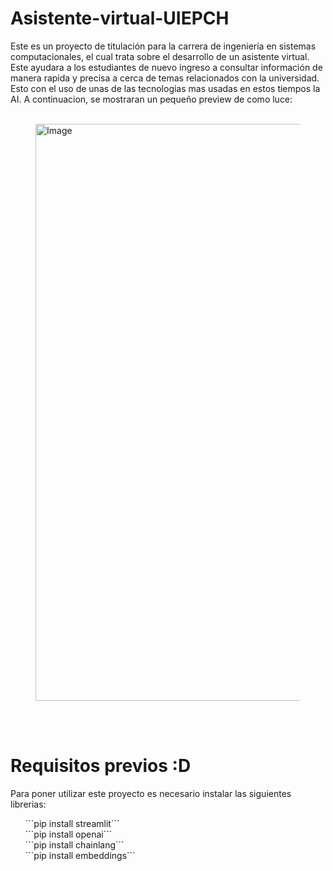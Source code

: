 # Asistente-virtual-UIEPCH
Este es un proyecto de titulación para la carrera de ingeniería en sistemas computacionales, el cual trata sobre el desarrollo de un asistente virtual. Este ayudara a los estudiantes de nuevo ingreso a consultar información de manera rapida y precisa a cerca de temas relacionados con la universidad. Esto con el uso de unas de las tecnologias mas usadas en estos tiempos la AI. A continuacion, se mostraran un pequeño preview de como luce:
<br />
<br />
<figure>
  <img width="1909" height="923" alt="Image" src="https://github.com/user-attachments/assets/c0b7394e-9551-413a-b035-14746d2c4527" />
</figure>
<br />
<br />

# Requisitos previos :D
Para poner utilizar este proyecto es necesario instalar las siguientes librerias:
<br />
<ul style="list-style-type: none;">
  <li>```pip install streamlit```</li>
  <li>```pip install openai```</li>
  <li>```pip install chainlang```</li>
  <li>```pip install embeddings```</li>
</ul>
